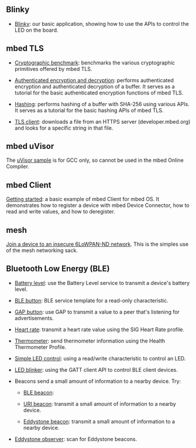   
## Blinky

* [Blinky](https://developer.mbed.org/teams/mbed-os-examples/code/mbed-os-example-blinky/): our basic application, showing how to use the APIs to control the LED on the board.

## mbed TLS

* [Cryptographic benchmark](https://developer.mbed.org/teams/mbed-os-examples/code/mbed-os-example-tls-benchmark/): benchmarks the various cryptographic primitives offered by mbed TLS.

* [Authenticated encryption and decryption](https://developer.mbed.org/teams/mbed-os-examples/code/mbed-os-example-tls-authcrypt/): performs authenticated encryption and authenticated decryption of a buffer. It serves as a tutorial for the basic authenticated encryption functions of mbed TLS.

* [Hashing](https://developer.mbed.org/teams/mbed-os-examples/code/mbed-os-example-tls-hashing/):  performs hashing of a buffer with SHA-256 using various APIs. It serves as a tutorial for the basic hashing APIs of mbed TLS.

* [TLS client](https://developer.mbed.org/teams/mbed-os-examples/code/mbed-os-example-tls-tls-client/):  downloads a file from an HTTPS server (developer.mbed.org) and looks for a specific string in that file.

## mbed uVisor

The [uVisor sample](https://github.com/ARMmbed/mbed-os-example-uvisor) is for GCC only, so cannot be used in the mbed Online Compiler. 

## mbed Client

[Getting started](https://developer.mbed.org/teams/mbed-os-examples/code/mbed-os-example-client/): a basic example of mbed Client for mbed OS. It demonstrates how to register a device with mbed Device Connector, how to read and write values, and how to deregister.

## mesh 

[Join a device to an insecure 6LoWPAN-ND network](https://developer.mbed.org/teams/mbed-os-examples/code/mbed-os-example-mesh-minimal/). This is the simples use of the mesh networking sack.

## Bluetooth Low Energy (BLE)

* [Battery level](https://developer.mbed.org/teams/mbed-os-examples/code/mbed-os-example-ble-BatteryLevel/): use the Battery Level service to transmit a device's battery level.

* [BLE button](https://developer.mbed.org/teams/mbed-os-examples/code/mbed-os-example-ble-Button/): BLE service template for a read-only characteristic. 

* [GAP button](https://developer.mbed.org/teams/mbed-os-examples/code/mbed-os-example-ble-GAPButton/): use GAP to transmit a value to a peer that's listening for advertisements. 

* [Heart rate](https://developer.mbed.org/teams/mbed-os-examples/code/mbed-os-example-ble-HeartRate/): transmit a heart rate value using the SIG Heart Rate profile.

* [Thermometer](https://developer.mbed.org/teams/mbed-os-examples/code/mbed-os-example-ble-Thermometer/): send thermometer information using the Health Thermometer Profile.

* [Simple LED control](https://developer.mbed.org/teams/mbed-os-examples/code/mbed-os-example-ble-LED/): using a read/write characteristic to control an LED.

* [LED blinker](https://developer.mbed.org/teams/mbed-os-examples/code/mbed-os-example-ble-LEDBlinker/): using the GATT client API to control BLE client devices.

* Beacons send a small amount of information to a nearby device. Try:

	* [BLE beacon](https://developer.mbed.org/teams/mbed-os-examples/code/mbed-os-example-ble-Beacon/): 

	* [URI beacon](https://developer.mbed.org/teams/mbed-os-examples/code/mbed-os-example-ble-URIBeacon/
): transmit a small amount of information to a nearby device.

	* [Eddystone beacon](https://developer.mbed.org/teams/mbed-os-examples/code/mbed-os-example-ble-EddystoneService/): transmit a small amount of information to a nearby device.

* [Eddystone observer](https://developer.mbed.org/teams/mbed-os-examples/code/mbed-os-example-ble-EddystoneObserver/): scan for Eddystone beacons.
